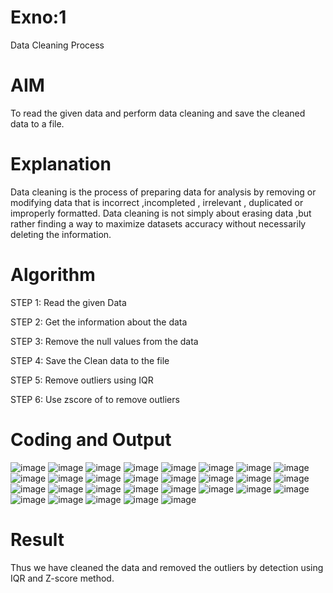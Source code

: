# Exno:1
Data Cleaning Process

# AIM
To read the given data and perform data cleaning and save the cleaned data to a file.

# Explanation
Data cleaning is the process of preparing data for analysis by removing or modifying data that is incorrect ,incompleted , irrelevant , duplicated or improperly formatted. Data cleaning is not simply about erasing data ,but rather finding a way to maximize datasets accuracy without necessarily deleting the information.

# Algorithm
STEP 1: Read the given Data

STEP 2: Get the information about the data

STEP 3: Remove the null values from the data

STEP 4: Save the Clean data to the file

STEP 5: Remove outliers using IQR

STEP 6: Use zscore of to remove outliers

# Coding and Output
![image](https://github.com/user-attachments/assets/be501290-e1d4-4930-aba3-0f3b659dbe07)
![image](https://github.com/user-attachments/assets/111f1a5d-cea5-4b48-9bd7-31bd8161c935)
![image](https://github.com/user-attachments/assets/6a637ad0-aa3a-4a3e-a51a-7b9b07331dbf)
![image](https://github.com/user-attachments/assets/d34160dc-b298-4452-9d7f-5e709930ccc1)
![image](https://github.com/user-attachments/assets/59b5d624-7bd9-4e7b-9b16-9674b55379ab)
![image](https://github.com/user-attachments/assets/514b45df-e808-4437-911e-d49676bea631)
![image](https://github.com/user-attachments/assets/d839eb6d-f672-493b-8ba9-e2144677464b)
![image](https://github.com/user-attachments/assets/eb1e780a-db3d-4760-9a39-e5e91715806c)
![image](https://github.com/user-attachments/assets/03497524-e0fc-4480-8a10-d84727c5a54d)
![image](https://github.com/user-attachments/assets/c85ee147-9b9e-44fb-9e07-ca04ca49f1f7)
![image](https://github.com/user-attachments/assets/a91895e8-03b7-4767-b4bf-62bbc5fc7516)
![image](https://github.com/user-attachments/assets/01d58051-ffc2-4b52-99d0-28730af8fb20)
![image](https://github.com/user-attachments/assets/68fd0d4f-d1d2-451c-8b97-e298f2a65ac3)
![image](https://github.com/user-attachments/assets/39da60d3-1253-4edb-89d6-f49bec8c6c63)
![image](https://github.com/user-attachments/assets/30293060-0cd9-45f4-a507-b4761c0d3ad7)
![image](https://github.com/user-attachments/assets/dc323092-d1be-4a00-963d-80fe8d21ad0d)
![image](https://github.com/user-attachments/assets/0338cbee-0922-418a-bfae-d8ba42202867)
![image](https://github.com/user-attachments/assets/209049b8-3493-4a55-bb29-d7ae5d66cb85)
![image](https://github.com/user-attachments/assets/50758f86-4299-457d-9103-6abf32b3b284)
![image](https://github.com/user-attachments/assets/443ba855-2a4c-45a1-95b7-26ac01239bf5)
![image](https://github.com/user-attachments/assets/1c164b03-db18-4700-935c-ccdb0bea907c)
![image](https://github.com/user-attachments/assets/e7e7371d-5b29-49ca-9cc3-c0216e8ad9b9)
![image](https://github.com/user-attachments/assets/a550259b-b5b0-41d4-a7c5-46220c992a91)
![image](https://github.com/user-attachments/assets/ac33a6f1-e426-427a-8d47-17eda8e2c63c)
![image](https://github.com/user-attachments/assets/b86fa162-8bc5-4ecf-8f76-dd040da636eb)
![image](https://github.com/user-attachments/assets/9c455474-cc2f-4a5d-bf9d-255a63013017)
![image](https://github.com/user-attachments/assets/4fea4499-bf57-4cea-bd3e-adfe792468d6)
![image](https://github.com/user-attachments/assets/819538cc-e011-42cc-82b2-0d2899be29ff)
![image](https://github.com/user-attachments/assets/d9a8f16c-eb0b-4cfa-97bc-33a198fe77a0)


# Result
Thus we have cleaned the data and removed the outliers by detection using IQR and Z-score method.
